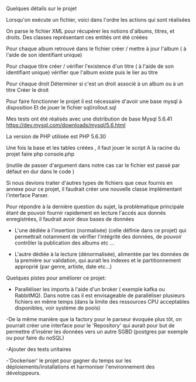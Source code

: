 Quelques détails sur le projet

Lorsqu'on exécute un fichier, voici dans l'ordre les actions qui sont réalisées

On parse le fichier XML pour récupérer les notions d'albums, titres, et droits.
Des classes représentant ces entités ont été créées

Pour chaque album retrouvé dans le fichier
    créer /  mettre à jour l'album ( à l'aide de son identifiant unique)

Pour chaque titre
    créer / vérifier l'existence d'un titre ( à l'aide de son identifiant unique)
    vérifier que l'album existe puis le lier au titre

Pour chaque droit
    Déterminer si c'est un droit associé à un album ou à un titre
    Créer le droit


Pour faire fonctionner le projet il est nécessaire d'avoir une base mysql à disposition
Et de jouer le fichier sql/rollout.sql

Mes tests ont été réalisés avec une distribution de base Mysql  5.6.41
https://dev.mysql.com/downloads/mysql/5.6.html

La version de PHP utilisée est PHP 5.6.30

Une fois la base et les tables créées , il faut jouer le script
    A la racine du projet faire php console.php

(inutile de passer d'argument dans notre cas car le fichier est passé par défaut en dur dans le code )

Si nous devions traiter d'autres types de fichiers que ceux fournis en annexe pour ce projet, il faudrait créer une nouvelle classe
implémentant l'interface Parser.

Pour répondre à la dernière question du sujet, la problèmatique principale étant de pouvoir fournir rapidement en lecture
l'accés aux donnés enregistrées, il faudrait avoir deux bases de données

- L'une dédiée à l'insertion (normalisée) (celle définie dans ce projet) qui permettrait notamment de vérifier l'intégrité des données,
de pouvoir contrôler la publication des albums etc ...

- L'autre dédiée à la lecture (dénormalisée), alimentée par les données de la première sur validation, qui aurait les indexes et le partitionnement approprié
(par genre, artiste, date etc...)


Quelques pistes pour améliorer ce projet:

- Paralléliser les imports à l'aide d'un broker ( exemple kafka ou RabbitMQ).
Dans notre cas il est envisageable  de paralléliser plusieurs fichiers en même temps (dans la limite des ressources CPU
acceptables disponibles, voir système de pools)

-De la même manière que la factory pour le parseur évoquée plus tôt, on pourrait créer une interface pour le 'Repository'
qui aurait pour but de permettre d'insérer les données vers un autre SGBD (postgres par exemple ou pour faire du noSQL)

-Ajouter des tests unitaires

-'Dockeriser' le projet pour gagner du temps sur les déploiements/installations et harmoniser l'environnement des développeurs.
